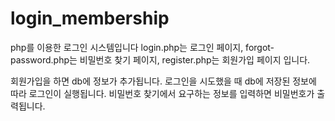 # login_membership
php를 이용한 로그인 시스템입니다
login.php는 로그인 페이지,
forgot-password.php는 비밀번호 찾기 페이지,
register.php는 회원가입 페이지 입니다.

회원가입을 하면 db에 정보가 추가됩니다.
로그인을 시도했을 때 db에 저장된 정보에 따라 로그인이 실행됩니다.
비밀번호 찾기에서 요구하는 정보를 입력하면 비밀번호가 출력됩니다.
